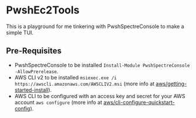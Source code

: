 # PwshEc2Tools

This is a playground for me tinkering with PwshSpectreConsole to make a simple TUI.

## Pre-Requisites

- PwshSpectreConsole to be installed `Install-Module PwshSpectreConsole -AllowPrerelease`.
- AWS CLI v2 to be installed `msiexec.exe /i https://awscli.amazonaws.com/AWSCLIV2.msi` (more info at [aws/getting-started-install]((https://docs.aws.amazon.com/cli/latest/userguide/getting-started-install.html))).
- AWS CLI to be configured with an access key and secret for your AWS account `aws configure` (more info at [aws/cli-configure-quickstart-config](https://docs.aws.amazon.com/cli/latest/userguide/cli-configure-quickstart.html#cli-configure-quickstart-config)).

